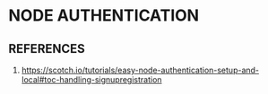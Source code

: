 # NODE AUTHENTICATION

## REFERENCES
1. https://scotch.io/tutorials/easy-node-authentication-setup-and-local#toc-handling-signupregistration